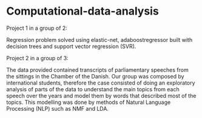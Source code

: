# Computational-data-analysis
Project 1 in a group of 2: 

Regression problem solved using elastic-net, adaboostregressor built with decision trees and support vector regression (SVR). 

Project 2 in a group of 3:

The data provided contained transcripts of parliamentary speeches from the sittings in the Chamber of the Danish. Our group was composed by international students, therefore the case consisted of doing an exploratory analysis of parts of the data to understand the main topics from each speech over the years and model them by words that described most of the topics. This modelling was done by methods of Natural Language Processing (NLP) such as NMF and LDA. 


